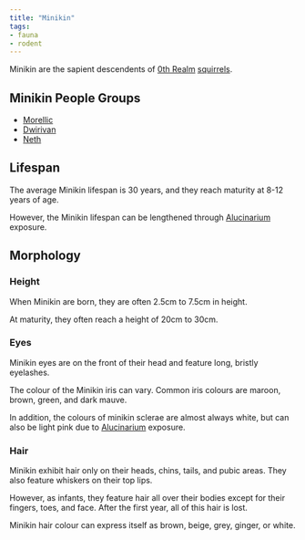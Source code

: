 ```yaml
---
title: "Minikin"
tags:
- fauna
- rodent
---
```

Minikin are the sapient descendents of [0th Realm](https://en.wikipedia.org/wiki/Earth) [squirrels](species/fauna/squirrel.md).

## Minikin People Groups
- [Morellic](cultures/morellic/morellic.md)
- [Dwirivan](cultures/dwirivan/dwirivan.md)
- [Neth](cultures/neth.md)

## Lifespan
The average Minikin lifespan is 30 years, and they reach maturity at 8-12 years of age.

However, the Minikin lifespan can be lengthened through [Alucinarium](alucinara/alucinara.md) exposure.

## Morphology
### Height
When Minikin are born, they are often 2.5cm to 7.5cm in height.

At maturity, they often reach a height of 20cm to 30cm.

### Eyes
Minikin eyes are on the front of their head and feature long, bristly eyelashes.

The colour of the Minikin iris can vary. Common iris colours are maroon, brown, green, and dark mauve.

In addition, the colours of minikin sclerae are almost always white, but can also be light pink due to [Alucinarium](alucinara/alucinara.md) exposure.

### Hair
Minikin exhibit hair only on their heads, chins, tails, and pubic areas. They also feature whiskers on their top lips.

However, as infants, they feature hair all over their bodies except for their fingers, toes, and face. After the first year, all of this hair is lost.

Minikin hair colour can express itself as brown, beige, grey, ginger, or white.